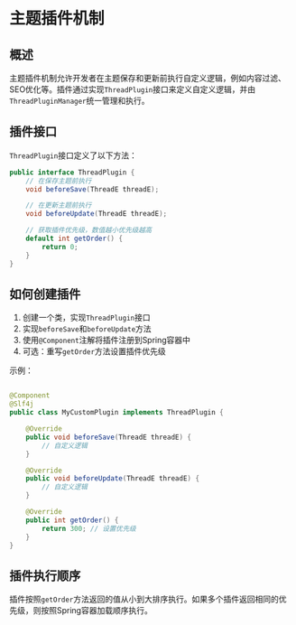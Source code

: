 # 主题插件机制

## 概述

主题插件机制允许开发者在主题保存和更新前执行自定义逻辑，例如内容过滤、SEO优化等。插件通过实现`ThreadPlugin`接口来定义自定义逻辑，并由
`ThreadPluginManager`统一管理和执行。

## 插件接口

`ThreadPlugin`接口定义了以下方法：

```java
public interface ThreadPlugin {
    // 在保存主题前执行
    void beforeSave(ThreadE threadE);

    // 在更新主题前执行
    void beforeUpdate(ThreadE threadE);

    // 获取插件优先级，数值越小优先级越高
    default int getOrder() {
        return 0;
    }
}
```

## 如何创建插件

1. 创建一个类，实现`ThreadPlugin`接口
2. 实现`beforeSave`和`beforeUpdate`方法
3. 使用`@Component`注解将插件注册到Spring容器中
4. 可选：重写`getOrder`方法设置插件优先级

示例：

```java

@Component
@Slf4j
public class MyCustomPlugin implements ThreadPlugin {

    @Override
    public void beforeSave(ThreadE threadE) {
        // 自定义逻辑
    }

    @Override
    public void beforeUpdate(ThreadE threadE) {
        // 自定义逻辑
    }

    @Override
    public int getOrder() {
        return 300; // 设置优先级
    }
}
```

## 插件执行顺序

插件按照`getOrder`方法返回的值从小到大排序执行。如果多个插件返回相同的优先级，则按照Spring容器加载顺序执行。